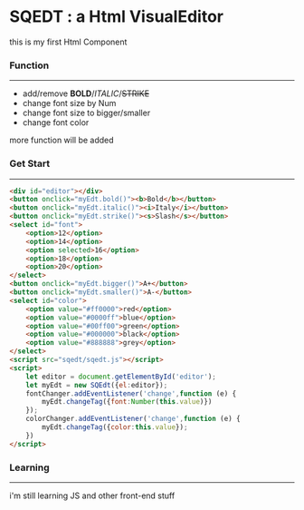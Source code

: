 # SQEDT : a Html VisualEditor

this is my first Html Component

### Function

***

* add/remove **BOLD**/*ITALIC*/~~STRIKE~~
* change font size by Num
* change font size to bigger/smaller
* change font color

more function will be added

### Get Start

***

```html
<div id="editor"></div>
<button onclick="myEdt.bold()"><b>Bold</b></button>
<button onclick="myEdt.italic()"><i>Italy</i></button>
<button onclick="myEdt.strike()"><s>Slash</s></button>
<select id="font">
    <option>12</option>
    <option>14</option>
    <option selected>16</option>
    <option>18</option>
    <option>20</option>
</select>
<button onclick="myEdt.bigger()">A+</button>
<button onclick="myEdt.smaller()">A-</button>
<select id="color">
    <option value="#ff0000">red</option>
    <option value="#0000ff">blue</option>
    <option value="#00ff00">green</option>
    <option value="#000000">black</option>
    <option value="#888888">grey</option>
</select>
<script src="sqedt/sqedt.js"></script>
<script>
    let editor = document.getElementById('editor');
    let myEdt = new SQEdt({el:editor});
    fontChanger.addEventListener('change',function (e) {
        myEdt.changeTag({font:Number(this.value)})
    });
    colorChanger.addEventListener('change',function (e) {
        myEdt.changeTag({color:this.value});
    })
</script>
```


### Learning

***

i'm still learning JS and other front-end stuff
